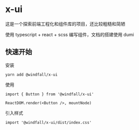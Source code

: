 # x-ui

这是一个探索前端工程化和组件库的项目，还比较粗糙和简陋

使用 typescript + react + scss 编写组件，文档的搭建使用 dumi 

## 快速开始

安装

```shell
yarn add @windfall/x-ui
```
使用 

```tsx | pure
import { Button } from '@windfall/x-ui'

ReactDOM.render(<Button />, mountNode)
```

引入样式

```tsx | pure
import '@windfall/x-ui/dist/index.css'
```

